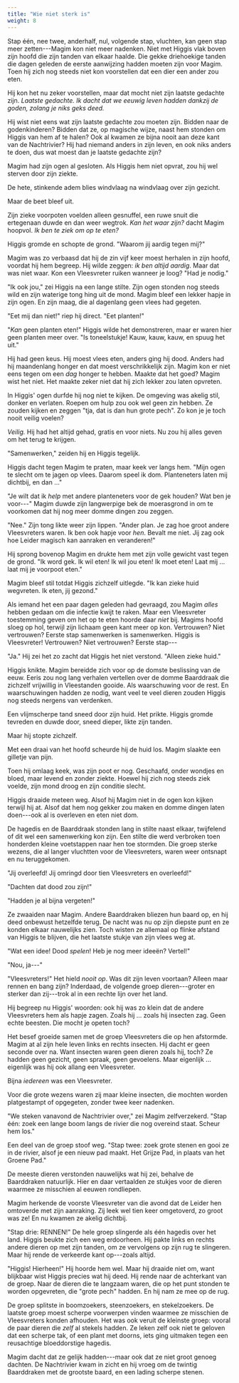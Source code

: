 ```yaml
---
title: "Wie niet sterk is"
weight: 8
---
```


Stap één, nee twee, anderhalf, nul, volgende stap, vluchten, kan geen stap meer zetten---Magim kon niet meer nadenken. Niet met Higgis vlak boven zijn hoofd die zijn tanden van elkaar haalde. Die gekke driehoekige tanden die dagen geleden de eerste aanwijzing hadden moeten zijn voor Magim. Toen hij zich nog steeds niet kon voorstellen dat een dier een ander zou eten.

Hij kon het nu zeker voorstellen, maar dat mocht niet zijn laatste gedachte zijn. _Laatste gedachte. Ik dacht dat we eeuwig leven hadden dankzij de goden, zolang je niks geks deed._ 

Hij wist niet eens wat zijn laatste gedachte zou moeten zijn. Bidden naar de godenkinderen? Bidden dat ze, op magische wijze, naast hem stonden om Higgis van hem af te halen? Ook al kwamen ze bijna nooit aan deze kant van de Nachtrivier? Hij had niemand anders in zijn leven, en ook niks anders te doen, dus wat moest dan je laatste gedachte zijn?

Magim had zijn ogen al gesloten. Als Higgis hem niet opvrat, zou hij wel sterven door zijn ziekte. 

De hete, stinkende adem blies windvlaag na windvlaag over zijn gezicht. 

Maar de beet bleef uit. 

Zijn zieke voorpoten voelden alleen gesnuffel, een ruwe snuit die ertegenaan duwde en dan weer wegtrok. _Kan het waar zijn?_ dacht Magim hoopvol. _Ik ben te ziek om op te eten?_

Higgis gromde en schopte de grond. "Waarom jij aardig tegen mij?"

Magim was zo verbaasd dat hij de zin vijf keer moest herhalen in zijn hoofd, voordat hij hem begreep. Hij wilde zeggen: _ik ben altijd aardig_. Maar dat was niet waar. Kon een Vleesvreter ruiken wanneer je loog? "Had je nodig."

"Ik ook jou," zei Higgis na een lange stilte. Zijn ogen stonden nog steeds wild en zijn waterige tong hing uit de mond. Magim bleef een lekker hapje in zijn ogen. En zijn maag, die al dagenlang geen vlees had gegeten. 

"Eet mij dan niet!" riep hij direct. "Eet planten!"

"_Kan_ geen planten eten!" Higgis wilde het demonstreren, maar er waren hier geen planten meer over. "Is toneelstukje! Kauw, kauw, kauw, en spuug het uit."

Hij had geen keus. Hij moest vlees eten, anders ging hij dood. Anders had hij maandenlang honger en dat moest verschrikkelijk zijn. Magim kon er niet eens tegen om een _dag_ honger te hebben. Maakte dat het goed? Magim wist het niet. Het maakte zeker niet dat hij zich lekker zou laten opvreten.

In Higgis' ogen durfde hij nog niet te kijken. De omgeving was akelig stil, donker en verlaten. Roepen om hulp zou ook wel geen zin hebben. Ze zouden kijken en zeggen "tja, dat is dan hun grote pech". Zo kon je je toch nooit veilig voelen?

_Veilig._ Hij had het altijd gehad, gratis en voor niets. Nu zou hij alles geven om het terug te krijgen.

"Samenwerken," zeiden hij en Higgis tegelijk.

Higgis dacht tegen Magim te praten, maar keek ver langs hem. "Mijn ogen te slecht om te jagen op vlees. Daarom speel ik dom. Planteneters laten mij dichtbij, en dan ..."

"Je wilt dat ik _help_ met andere planteneters voor de gek houden? Wat ben je voor---" Magim duwde zijn langwerpige bek de moerasgrond in om te voorkomen dat hij nog meer domme dingen zou zeggen.

"Nee." Zijn tong likte weer zijn lippen. "Ander plan. Je zag hoe groot andere Vleesvreters waren. Ik ben ook hapje voor _hen_. Bevalt me niet. Jij zag ook hoe Leider magisch kan aanraken en veranderen!"

Hij sprong bovenop Magim en drukte hem met zijn volle gewicht vast tegen de grond. "Ik word gek. Ik wil eten! Ik wil jou eten! Ik moet eten! Laat mij ... laat mij je voorpoot eten."

Magim bleef stil totdat Higgis zichzelf uitlegde. "Ik kan zieke huid wegvreten. Ik eten, jij gezond."

Als iemand het een paar dagen geleden had gevraagd, zou Magim _alles_ hebben gedaan om die infectie kwijt te raken. Maar een Vleesvreter toestemming geven om het op te eten hoorde daar _niet_ bij. Magims hoofd sloeg op hol, terwijl zijn lichaam geen kant meer op kon. Vertrouwen? Niet vertrouwen? Eerste stap samenwerken is samenwerken. Higgis is Vleesvreter! Vertrouwen? Niet vertrouwen? Eerste stap---

"Ja." Hij zei het zo zacht dat Higgis het niet verstond. "Alleen zieke huid."

Higgis knikte. Magim bereidde zich voor op de domste beslissing van de eeuw. Eeris zou nog lang verhalen vertellen over de domme Baarddraak die zichzelf vrijwillig in Vleestanden gooide. Als waarschuwing voor de rest. En waarschuwingen hadden ze nodig, want veel te veel dieren zouden Higgis nog steeds nergens van verdenken.

Een vlijmscherpe tand sneed door zijn huid. Het prikte. Higgis gromde tevreden en duwde door, sneed dieper, likte zijn tanden.

Maar hij stopte zichzelf.

Met een draai van het hoofd scheurde hij de huid los. Magim slaakte een gilletje van pijn.

Toen hij omlaag keek, was zijn poot er nog. Geschaafd, onder wondjes en bloed, maar levend en zonder ziekte. Hoewel hij zich nog steeds ziek voelde, zijn mond droog en zijn conditie slecht.

Higgis draaide meteen weg. Alsof hij Magim niet in de ogen kon kijken terwijl hij at. Alsof dat hem nog gekker zou maken en domme dingen laten doen---ook al is overleven en eten niet dom. 

De hagedis en de Baarddraak stonden lang in stilte naast elkaar, twijfelend of dit wel een samenwerking kon zijn. Een stilte die werd verbroken toen honderden kleine voetstappen naar hen toe stormden. Die groep sterke wezens, die al langer vluchtten voor de Vleesvreters, waren weer ontsnapt en nu teruggekomen.

"Jij overleefd! Jij omringd door tien Vleesvreters en overleefd!" 

"Dachten dat dood zou zijn!"

"Hadden je al bijna vergeten!"

Ze zwaaiden naar Magim. Andere Baarddraken bliezen hun baard op, en hij deed onbewust hetzelfde terug. De nacht was nu op zijn diepste punt en ze konden elkaar nauwelijks zien. Toch wisten ze allemaal op flinke afstand van Higgis te blijven, die het laatste stukje van zijn vlees weg at.

"Wat een idee! Dood _spelen_! Heb je nog meer ideeën? Vertel!"

"Nou, ja---"

"Vleesvreters!" Het hield _nooit op_. Was dit zijn leven voortaan? Alleen maar rennen en bang zijn? Inderdaad, de volgende groep dieren---groter en sterker dan zij---trok al in een rechte lijn over het land. 

Hij begreep nu Higgis' woorden: ook hij was zo klein dat de andere Vleesvreters hem als hapje zagen. Zoals hij ... zoals hij insecten zag. Geen echte beesten. Die mocht je opeten toch?

Het besef groeide samen met de groep Vleesvreters die op hen afstormde. Magim at al zijn hele leven links en rechts insecten. Hij dacht er geen seconde over na. Want insecten waren geen dieren zoals hij, toch? Ze hadden geen gezicht, geen spraak, geen gevoelens. Maar eigenlijk ... eigenlijk was hij ook allang een Vleesvreter. 

Bijna _iedereen_ was een Vleesvreter. 

Voor die grote wezens waren zij maar kleine insecten, die mochten worden platgestampt of opgegeten, zonder twee keer nadenken.

"We steken vanavond de Nachtrivier over," zei Magim zelfverzekerd. "Stap één: zoek een lange boom langs de rivier die nog overeind staat. Scheur hem los."

Een deel van de groep stoof weg. "Stap twee: zoek grote stenen en gooi ze in de rivier, alsof je een nieuw pad maakt. Het Grijze Pad, in plaats van het Groene Pad."

De meeste dieren verstonden nauwelijks wat hij zei, behalve de Baarddraken natuurlijk. Hier en daar vertaalden ze stukjes voor de dieren waarmee ze misschien al eeuwen rondliepen. 

Magim herkende de voorste Vleesvreter van die avond dat de Leider hen omtoverde met zijn aanraking. Zij leek wel tien keer omgetoverd, zo groot was ze! En nu kwamen ze akelig dichtbij.

"Stap drie: RENNEN!" De hele groep slingerde als één hagedis over het land. Higgis beukte zich een weg erdoorheen. Hij pakte links en rechts andere dieren op met zijn tanden, om ze vervolgens op zijn rug te slingeren. Maar hij rende de verkeerde kant op---zoals altijd.

"Higgis! Hierheen!" Hij hoorde hem wel. Maar hij draaide niet om, want blijkbaar wist Higgis precies wat hij deed. Hij rende naar de achterkant van de groep. Naar de dieren die te langzaam waren, die op het punt stonden te worden opgevreten, die "grote pech" hadden. En hij nam ze mee op de rug.

De groep splitste in boomzoekers, steenzoekers, en stekelzoekers. De laatste groep moest scherpe voorwerpen vinden waarmee ze misschien de Vleesvreters konden afhouden. Het was ook veruit de kleinste groep: vooral de paar dieren die _zelf_ al stekels hadden. Ze leken zelf ook niet te geloven dat een scherpe tak, of een plant met doorns, iets ging uitmaken tegen een reusachtige bloeddorstige hagedis.

Magim dacht dat ze gelijk hadden---maar ook dat ze niet groot genoeg dachten. De Nachtrivier kwam in zicht en hij vroeg om de twintig Baarddraken met de grootste baard, en een lading scherpe stenen.